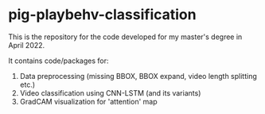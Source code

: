 # pig-playbehv-classification
This is the repository for the code developed for my master's degree in April 2022.

It contains code/packages for:
1. Data preprocessing (missing BBOX, BBOX expand, video length splitting etc.)
2. Video classification using CNN-LSTM (and its variants)
3. GradCAM visualization for 'attention' map
